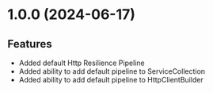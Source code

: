 # 1.0.0 (2024-06-17)
## Features
- Added default Http Resilience Pipeline
- Added ability to add default pipeline to ServiceCollection
- Added ability to add default pipeline to HttpClientBuilder
